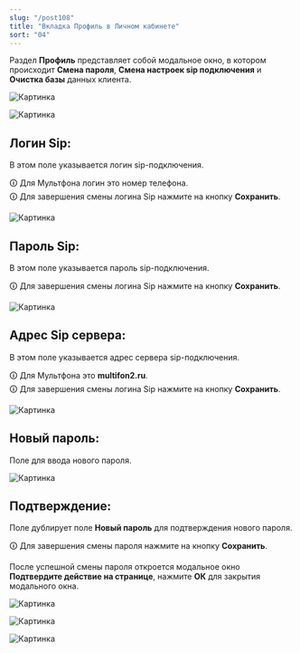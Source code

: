 ```yaml
---
slug: "/post108"
title: "Вкладка Профиль в Личном кабинете"
sort: "04"
---
```


Раздел **Профиль** представляет собой модальное окно, в котором происходит **Смена пароля**, **Смена настроек sip подключения** и **Очистка базы** данных клиента.

![Картинка](./images/profile_butt_profile.png "Кнопка Профиль")

![Картинка](./images/profile_modal_window_profile.png "Модальное окно Профиль")

## Логин Sip:

В этом поле указывается логин sip-подключения.

🛈 Для Мультфона логин это номер телефона.  
🛈 Для завершения смены логина Sip нажмите на кнопку **Сохранить**.

![Картинка](./images/profile_login_sip.png "Поле Логин sip сервера")

## Пароль Sip:

В этом поле указывается пароль sip-подключения.

🛈 Для завершения смены логина Sip нажмите на кнопку **Сохранить**.

![Картинка](./images/profile_pass_sip.png "Поле Пароль sip сервера")

## Адрес Sip сервера:

В этом поле указывается адрес сервера sip-подключения.

🛈 Для Мультфона это **multifon2.ru**.  
🛈 Для завершения смены логина Sip нажмите на кнопку **Сохранить**.

![Картинка](./images/profile_address_sip.png "Поле Адрес sip сервера")

## Новый пароль:

Поле для ввода нового пароля.

![Картинка](./images/profile_new_pass.png "Поле Новый пароль")

## Подтверждение:

Поле дублирует поле **Новый пароль** для подтверждения нового пароля.

🛈 Для завершения смены пароля нажмите на кнопку **Сохранить**.

После успешной смены пароля откроется модальное окно **Подтвердите действие на странице**, нажмите **ОК** для закрытия модального окна.

![Картинка](./images/profile_confirm_pass.png "Поле Подтверждение")

![Картинка](./images/profile_butt_save.png "Кнопка Сохранить")

![Картинка](./images/profile_form_confirm.png "Модальное окно Подтвердите действие на странице")